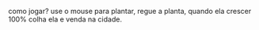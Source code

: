 como jogar?
use o mouse para plantar, regue a planta, quando ela crescer 100% colha ela e venda na cidade.

